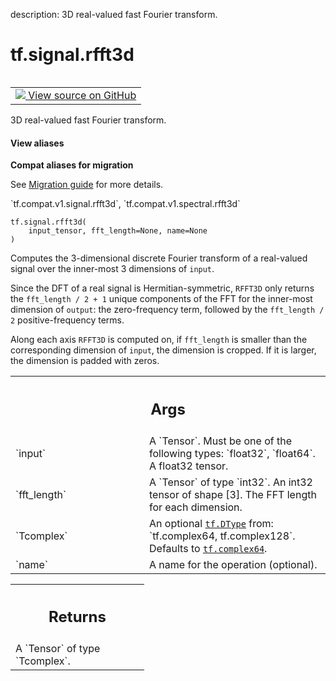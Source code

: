 description: 3D real-valued fast Fourier transform.

<div itemscope itemtype="http://developers.google.com/ReferenceObject">
<meta itemprop="name" content="tf.signal.rfft3d" />
<meta itemprop="path" content="Stable" />
</div>

# tf.signal.rfft3d

<!-- Insert buttons and diff -->

<table class="tfo-notebook-buttons tfo-api nocontent" align="left">
<td>
  <a target="_blank" href="https://github.com/tensorflow/tensorflow/blob/r2.4/tensorflow/python/ops/signal/fft_ops.py#L115-L141">
    <img src="https://www.tensorflow.org/images/GitHub-Mark-32px.png" />
    View source on GitHub
  </a>
</td>
</table>



3D real-valued fast Fourier transform.

<section class="expandable">
  <h4 class="showalways">View aliases</h4>
  <p>
<b>Compat aliases for migration</b>
<p>See
<a href="https://www.tensorflow.org/guide/migrate">Migration guide</a> for
more details.</p>
<p>`tf.compat.v1.signal.rfft3d`, `tf.compat.v1.spectral.rfft3d`</p>
</p>
</section>

<pre class="devsite-click-to-copy prettyprint lang-py tfo-signature-link">
<code>tf.signal.rfft3d(
    input_tensor, fft_length=None, name=None
)
</code></pre>



<!-- Placeholder for "Used in" -->

Computes the 3-dimensional discrete Fourier transform of a real-valued signal
over the inner-most 3 dimensions of `input`.

Since the DFT of a real signal is Hermitian-symmetric, `RFFT3D` only returns the
`fft_length / 2 + 1` unique components of the FFT for the inner-most dimension
of `output`: the zero-frequency term, followed by the `fft_length / 2`
positive-frequency terms.

Along each axis `RFFT3D` is computed on, if `fft_length` is smaller than the
corresponding dimension of `input`, the dimension is cropped. If it is larger,
the dimension is padded with zeros.

<!-- Tabular view -->
 <table class="responsive fixed orange">
<colgroup><col width="214px"><col></colgroup>
<tr><th colspan="2"><h2 class="add-link">Args</h2></th></tr>

<tr>
<td>
`input`
</td>
<td>
A `Tensor`. Must be one of the following types: `float32`, `float64`.
A float32 tensor.
</td>
</tr><tr>
<td>
`fft_length`
</td>
<td>
A `Tensor` of type `int32`.
An int32 tensor of shape [3]. The FFT length for each dimension.
</td>
</tr><tr>
<td>
`Tcomplex`
</td>
<td>
An optional <a href="../../tf/dtypes/DType.md"><code>tf.DType</code></a> from: `tf.complex64, tf.complex128`. Defaults to <a href="../../tf.md#complex64"><code>tf.complex64</code></a>.
</td>
</tr><tr>
<td>
`name`
</td>
<td>
A name for the operation (optional).
</td>
</tr>
</table>



<!-- Tabular view -->
 <table class="responsive fixed orange">
<colgroup><col width="214px"><col></colgroup>
<tr><th colspan="2"><h2 class="add-link">Returns</h2></th></tr>
<tr class="alt">
<td colspan="2">
A `Tensor` of type `Tcomplex`.
</td>
</tr>

</table>

